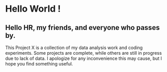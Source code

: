 # Hello World !
## Hello HR, my friends, and everyone who passes by.
This Project X is a collection of my data analysis work and coding experiments. Some projects are complete, while others are still in progress due to lack of data. I apologize for any inconvenience this may cause, but I hope you find something useful.
